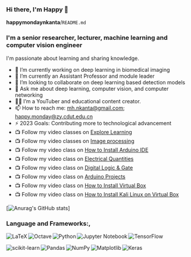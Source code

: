 ### Hi there, I'm Happy 👋

**happymondaynkanta**/`README.md`

### I'm a senior researcher, lecturer, machine learning and computer vision engineer

I'm passionate about learning and sharing knowledge.

- 🔭 I’m currently working on deep learning in biomedical imaging
- 🌱 I’m currently an Assistant Professor and module leader
- 👯 I’m looking to collaborate on deep learning based detection models
- 💬 Ask me about deep learning, computer vision, and computer networking
- 🐱‍🏍 I’m  a YouTuber and educational content creator.   
- 📫 How to reach me: mh.nkanta@gmail.com; happy.monday@zy.cdut.edu.cn
- ⚡ 2023 Goals: Contributing more to technological advancement
- 📺 Follow my video classes on <a href="https://rb.gy/gbfvly">Explore Learning</a>
- 📺 Follow my video classes on <a href="https://rb.gy/ktv4uk">Image processing</a>
- 📺 Follow my video class on <a href="https://rb.gy/wmjemb">How to Install Arduino IDE</a>
- 📺 Follow my video class on <a href="https://rb.gy/difbkt">Electrical Quantities</a>
- 📺 Follow my video class on <a href="https://rb.gy/p5qgtt">Digital Logic & Gate</a>
- 📺 Follow my video class on <a href="https://rb.gy/tyzrjx">Arduino Projects</a>
- 📺 Follow my video class on <a href="https://www.youtube.com/watch?v=_hzEAyXaw7I&list=PL3Du64wGC-nCq6_ZL_fuZ_M_grBuO_10q">How to Install Virtual Box</a>
- 📺 Follow my video class on <a href="https://www.youtube.com/watch?v=xbjj3eb435U&list=PL3Du64wGC-nCq6_ZL_fuZ_M_grBuO_10q&index=2">How to Install Kali Linux on Virtual Box</a>

[![Anurag's GitHub stats](https://github-readme-stats.vercel.app/api?username=happymondaynkanta&theme=radical)]

### Language and Frameworks:,

<img align="left" alt="LaTeX" src="https://img.shields.io/badge/latex-%23008080.svg?style=for-the-badge&logo=latex&logoColor=white"/>

<img align="left" alt="Octave" src="https://img.shields.io/badge/OCTAVE-darkblue?style=for-the-badge&logo=octave&logoColor=fcd683"/>

<img align="left" alt="Python" src="https://img.shields.io/badge/python-3670A0?style=for-the-badge&logo=python&logoColor=ffdd54"/>

<img align="left" alt="Jupyter Notebook" src="https://img.shields.io/badge/jupyter-%23FA0F00.svg?style=for-the-badge&logo=jupyter&logoColor=white"/>

![TensorFlow](https://img.shields.io/badge/TensorFlow-%23FF6F00.svg?style=for-the-badge&logo=TensorFlow&logoColor=white)

<img align="left" alt="scikit-learn" src="https://img.shields.io/badge/scikit--learn-%23F7931E.svg?style=for-the-badge&logo=scikit-learn&logoColor=white"/>

<img align="left" alt="Pandas" src="https://img.shields.io/badge/pandas-%23150458.svg?style=for-the-badge&logo=pandas&logoColor=white"/>

<img align="left" alt="NumPy" src="https://img.shields.io/badge/numpy-%23013243.svg?style=for-the-badge&logo=numpy&logoColor=white"/>

<img align="left" alt="Matplotlib" src="https://img.shields.io/badge/Matplotlib-%23ffffff.svg?style=for-the-badge&logo=Matplotlib&logoColor=black"/>

<img align="left" alt="Keras" src="https://img.shields.io/badge/Keras-%23D00000.svg?style=for-the-badge&logo=Keras&logoColor=white"/>


